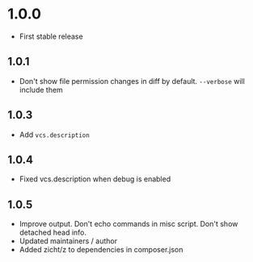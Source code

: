 # 1.0.0
* First stable release

## 1.0.1
* Don't show file permission changes in diff by default. `--verbose` will include them

## 1.0.3
* Add `vcs.description`

## 1.0.4
* Fixed vcs.description when debug is enabled

## 1.0.5
* Improve output. Don't echo commands in misc script. Don't show detached head info.
* Updated maintainers / author
* Added zicht/z to dependencies in composer.json
